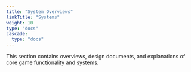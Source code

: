 ```yaml
---
title: "System Overviews"
linkTitle: "Systems"
weight: 10
type: "docs"
cascade:
  type: "docs"
---
```

This section contains overviews, design documents, and explanations of core game functionality and systems.